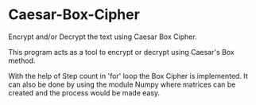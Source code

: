 # Caesar-Box-Cipher
Encrypt and/or Decrypt the text using Caesar Box Cipher.

This program acts as a tool to encrypt or decrypt using Caesar's Box method.

With the help of Step count in 'for' loop the Box Cipher is implemented.
It can also be done by using the module Numpy where matrices can be created and the process would be made easy.
